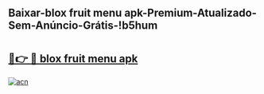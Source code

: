 
## Baixar-blox fruit menu apk-Premium-Atualizado-Sem-Anúncio-Grátis-!b5hum

# <h2><a href="https://andorid.site?title=blox_fruit_menu_apk&ref=27">🔗👉 🔴 blox fruit menu apk</a></h2>

[![acn](https://github.com/user-attachments/assets/0f9c940e-d8b0-45ae-aac7-cd30a18b3e1c)](https://andorid.site?title=blox_fruit_menu_apk&ref=27)

